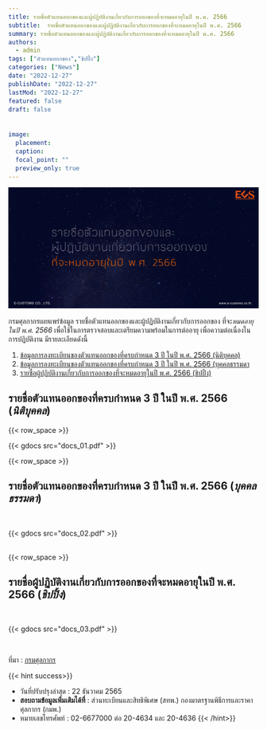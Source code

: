 ```yaml
---
title: รายชื่อตัวแทนออกของและผู้ปฏิบัติงานเกี่ยวกับการออกของที่จะหมดอายุในปี พ.ศ. 2566
subtitle:  รายชื่อตัวแทนออกของและผู้ปฏิบัติงานเกี่ยวกับการออกของที่จะหมดอายุในปี พ.ศ. 2566 
summary: รายชื่อตัวแทนออกของและผู้ปฏิบัติงานเกี่ยวกับการออกของที่จะหมดอายุในปี พ.ศ. 2566
authors: 
  - admin
tags: ["ตัวแทนออกของ","ชิปปิ้ง"]
categories: ["News"]
date: "2022-12-27"
publishDate: "2022-12-27"
lastMod: "2022-12-27"
featured: false
draft: false


image:
  placement:
  caption:
  focal_point: ""
  preview_only: true
---
```


![](featured.png)

กรมศุลกากรเผยแพร่ข้อมูล รายชื่อตัวแทนออกของและผู้ปฏิบัติงานเกี่ยวกับการออกของ ที่จะ*หมดอายุในปี พ.ศ. 2566* เพื่อใช้ในการตรวจสอบและเตรียมความพร้อมในการต่ออายุ เพื่อความต่อเนื่องในการปฏิบัติงาน <!--more--> มีรายละเอียดดังนี้

 
1. [ข้อมูลการลงทะเบียนของตัวแทนออกของที่ครบกำหนด 3 ปี ในปี พ.ศ. 2566 (นิติบุคคล)](docs_01.pdf)
2. [ข้อมูลการลงทะเบียนของตัวแทนออกของที่ครบกำหนด 3 ปี ในปี พ.ศ. 2566 (บุคคลธรรมดา](docs_02.pdf)
3. [รายชื่อผู้ปฏิบัติงานเกี่ยวกับการออกของที่จะหมดอายุในปี พ.ศ. 2566 (ชิปปิ้ง)](docs_03.pdf)


## รายชื่อตัวแทนออกของที่ครบกำหนด 3 ปี ในปี พ.ศ. 2566 (*นิติบุคคล*)

{{< row_space >}}

{{< gdocs src="docs_01.pdf" >}}


{{< row_space >}}

## รายชื่อตัวแทนออกของที่ครบกำหนด 3 ปี ในปี พ.ศ. 2566 (*บุคคลธรรมดา*)
<br>

{{< gdocs src="docs_02.pdf" >}}

<br>
{{< row_space >}}

## รายชื่อผู้ปฏิบัติงานเกี่ยวกับการออกของที่จะหมดอายุในปี พ.ศ. 2566 (*ชิปปิ้ง*)
<br>

{{< gdocs src="docs_03.pdf" >}}

<br>

ที่มา : [กรมศุลกากร](https://www.customs.go.th/list_strc_download.php?ini_menu=menu_business_160421_01_161202_01&ini_content=business_160426_01_161202_01_161202_05&order_by=co_last_update_datetime&lang=th&root_left_menu=menu_business_160421_01_161202_01&left_menu=menu_business_160421_01_161202_01_161202_04)

{{< hint success>}}
* วันที่ปรับปรุงล่าสุด : 22 ธันวาคม 2565
* **สอบถามข้อมูลเพิ่มเติมได้ที่** : ส่วนทะเบียนและสิทธิพิเศษ (สทพ.) กองมาตรฐานพิธีการและราคาศุลกากร (กมพ.)
* หมายเลขโทรศัพท์ : 02-6677000 ต่อ 20-4634 และ 20-4636
{{< /hint>}}